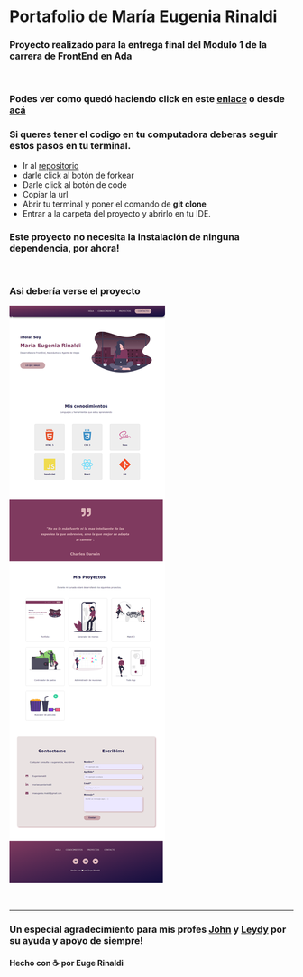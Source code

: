 # Portafolio de María Eugenia Rinaldi

### Proyecto realizado para la entrega final del Modulo 1 de la carrera de FrontEnd en Ada

<br>

### Podes ver como quedó haciendo click en este  [enlace](https://eugeniarinaldi.github.io/Portfolio/) o desde [acá](https://elated-banach-837f42.netlify.app)

### Si queres tener el codigo en tu computadora deberas seguir estos pasos en tu terminal.


 - Ir al [repositorio](https://github.com/Eugeniarinaldi/Portfolio)  
  - darle click al botón de forkear
  - Darle click al botón de code
  - Copiar la url
  - Abrir tu terminal y poner el comando de **git clone <url>**
  - Entrar a la carpeta del proyecto y abrirlo en tu IDE.

  ### Este proyecto no necesita la instalación de ninguna dependencia, por ahora!

<br>

### Asi debería verse el proyecto

![imagen](./img/screen-portafolio.png)
 
<br>

***

### Un especial agradecimiento para mis profes [John](https://github.com/Jonhks) y [Leydy](https://github.com/leydyk93/) por su ayuda y apoyo de siempre!


#### Hecho con ☕ por Euge Rinaldi

